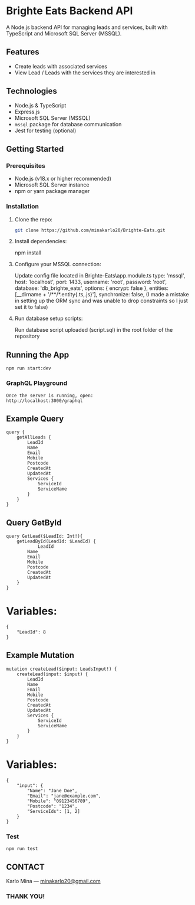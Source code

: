 # Brighte Eats Backend API

A Node.js backend API for managing leads and services, built with TypeScript and Microsoft SQL Server (MSSQL).

## Features
- Create leads with associated services
- View Lead / Leads with the services they are interested in

## Technologies
- Node.js & TypeScript
- Express.js
- Microsoft SQL Server (MSSQL)
- `mssql` package for database communication
- Jest for testing (optional)

## Getting Started

### Prerequisites

- Node.js (v18.x or higher recommended)
- Microsoft SQL Server instance
- npm or yarn package manager

### Installation

1. Clone the repo:

   ```bash
   git clone https://github.com/minakarlo20/Brighte-Eats.git

2. Install dependencies:

    npm install

3. Configure your MSSQL connection:

    Update config file located in Brighte-Eats\app.module.ts
      type: 'mssql',
      host: 'localhost',
      port: 1433,
      username: 'root',
      password: 'root',
      database: 'db_brighte_eats',
      options: { encrypt: false },
      entities: [__dirname + '/**/*.entity{.ts,.js}'],
      synchronize: false, (I made a mistake in setting up the ORM sync and was unable to drop constraints so I just set it to false)

4. Run database setup scripts:

    Run database script uploaded (script.sql) in the root folder of the repository

## Running the App

    npm run start:dev

### GraphQL Playground

    Once the server is running, open:
    http://localhost:3000/graphql
    
## Example Query
    query {
        getAllLeads {
            LeadId
            Name
            Email
            Mobile
            Postcode
            CreatedAt
            UpdatedAt
            Services {
                ServiceId
                ServiceName
            }
        }
    }

## Query GetById
    query GetLead($LeadId: Int!){
        getLeadById(LeadId: $LeadId) {
                LeadId
            Name
            Email
            Mobile
            Postcode
            CreatedAt
            UpdatedAt
        }
    }
    
# Variables:
    {
        "LeadId": 8
    }

## Example Mutation
    mutation createLead($input: LeadsInput!) {
        createLead(input: $input) {
            LeadId
            Name
            Email
            Mobile
            Postcode
            CreatedAt
            UpdatedAt
            Services {
                ServiceId
                ServiceName
            }
        }
    }

# Variables:
    {
        "input": {
            "Name": "Jane Doe",
            "Email": "jane@example.com",
            "Mobile": "09123456789",
            "Postcode": "1234",
            "ServiceIds": [1, 2]
        }
    }

### Test

    npm run test

## CONTACT

Karlo Mina — minakarlo20@gmail.com

### THANK YOU! ###